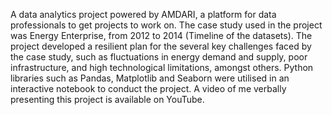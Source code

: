 A data analytics project powered by AMDARI, a platform for data professionals to get projects to work on. The case study used in the project was Energy Enterprise, from 2012 to 2014 (Timeline of the datasets). The project developed a resilient plan for the several key challenges faced by the case study, such as fluctuations in energy demand and supply, poor infrastructure, and high technological limitations, amongst others. Python libraries such as Pandas, Matplotlib and Seaborn were utilised in an interactive notebook to conduct the project. A video of me verbally presenting this project is available on YouTube.
